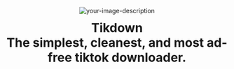 <p align="center" style="text-align:center;">
  <img src="https://cdn.discordapp.com/attachments/1078123836966445136/1085743302533468180/icon-upscaled.png" alt="your-image-description" />
  <h1 align="center" style="margin:0;padding:0;">Tikdown</h1>
  <h1 align="center" style="margin:0;padding:0;">The simplest, cleanest, and most ad-free tiktok downloader.</h1>
</p>
